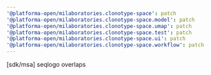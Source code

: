 ```yaml
---
'@platforma-open/milaboratories.clonotype-space': patch
'@platforma-open/milaboratories.clonotype-space.model': patch
'@platforma-open/milaboratories.clonotype-space.umap': patch
'@platforma-open/milaboratories.clonotype-space.test': patch
'@platforma-open/milaboratories.clonotype-space.ui': patch
'@platforma-open/milaboratories.clonotype-space.workflow': patch
---
```


[sdk/msa] seqlogo overlaps
